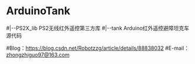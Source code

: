 # ArduinoTank

#|--PS2X_lib  PS2无线红外遥控第三方库
#|--tank      Arduino红外遥控避障坦克车源代码

#Blog：https://blog.csdn.net/Robotzzg/article/details/88838032
#E-mail：zhongzhiguo97@163.com